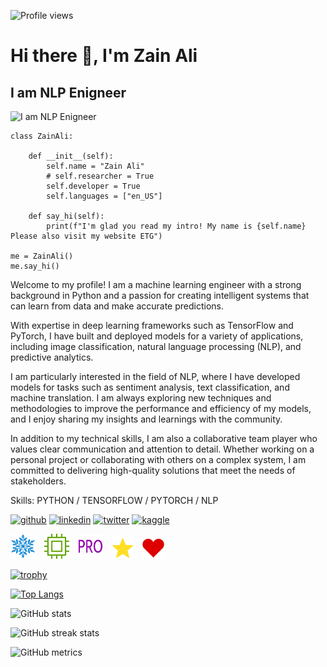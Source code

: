 ![Profile views](https://gpvc.arturio.dev/zainali60)  

# Hi there 👋, I'm Zain Ali
## I am NLP Enigneer
![I am NLP Enigneer](https://media.licdn.com/dms/image/C4D16AQHRgGi-G4FCMQ/profile-displaybackgroundimage-shrink_350_1400/0/1630609555523?e=1687996800&v=beta&t=exdRZq8gmZRuuyOQIPHZNyjW5_3v9uqUlyPAchy7TO8)
```
class ZainAli:

    def __init__(self):
        self.name = "Zain Ali"
        # self.researcher = True
        self.developer = True
        self.languages = ["en_US"]

    def say_hi(self):
        print(f"I'm glad you read my intro! My name is {self.name} Please also visit my website ETG")

me = ZainAli()
me.say_hi()
```
Welcome to my profile! I am a machine learning engineer with a strong background in Python and a passion for creating intelligent systems that can learn from data and make accurate predictions.

With expertise in deep learning frameworks such as TensorFlow and PyTorch, I have built and deployed models for a variety of applications, including image classification, natural language processing (NLP), and predictive analytics.

I am particularly interested in the field of NLP, where I have developed models for tasks such as sentiment analysis, text classification, and machine translation. I am always exploring new techniques and methodologies to improve the performance and efficiency of my models, and I enjoy sharing my insights and learnings with the community.

In addition to my technical skills, I am also a collaborative team player who values clear communication and attention to detail. Whether working on a personal project or collaborating with others on a complex system, I am committed to delivering high-quality solutions that meet the needs of stakeholders.

Skills: PYTHON / TENSORFLOW / PYTORCH / NLP



[<img src='https://cdn.jsdelivr.net/npm/simple-icons@3.0.1/icons/github.svg' alt='github' height='40'>](https://github.com/zainali60)  [<img src='https://cdn.jsdelivr.net/npm/simple-icons@3.0.1/icons/linkedin.svg' alt='linkedin' height='40'>](https://www.linkedin.com/in/zainali-da/)  [<img src='https://cdn.jsdelivr.net/npm/simple-icons@3.0.1/icons/twitter.svg' alt='twitter' height='40'>](https://twitter.com/zainali45789982)  [<img src='https://cdn.jsdelivr.net/npm/simple-icons@3.0.1/icons/kaggle.svg' alt='kaggle' height='40'>](https://www.kaggle.com/zainali60)  

<a href='https://archiveprogram.github.com/'><img src='https://raw.githubusercontent.com/acervenky/animated-github-badges/master/assets/acbadge.gif' width='40' height='40'></a> <a href='https://docs.github.com/en/developers'><img src='https://raw.githubusercontent.com/acervenky/animated-github-badges/master/assets/devbadge.gif' width='40' height='40'></a> <a href='https://github.com/pricing'><img src='https://raw.githubusercontent.com/acervenky/animated-github-badges/master/assets/pro.gif' width='40' height='40'></a> <a href='https://stars.github.com/'><img src='https://raw.githubusercontent.com/acervenky/animated-github-badges/master/assets/starbadge.gif' width='35' height='35'></a> <a href='https://docs.github.com/en/github/supporting-the-open-source-community-with-github-sponsors'><img src='https://raw.githubusercontent.com/acervenky/animated-github-badges/master/assets/sponsorbadge.gif' width='35' height='35'></a> 

[![trophy](https://github-profile-trophy.vercel.app/?username=zainali60)](https://github.com/ryo-ma/github-profile-trophy)

[![Top Langs](https://github-readme-stats.vercel.app/api/top-langs/?username=zainali60)](https://github.com/anuraghazra/github-readme-stats)

![GitHub stats](https://github-readme-stats.vercel.app/api?username=zainali60&show_icons=true&count_private=true)  

![GitHub streak stats](https://streak-stats.demolab.com/?user=zainali60)  

![GitHub metrics](https://metrics.lecoq.io/zainali60)
